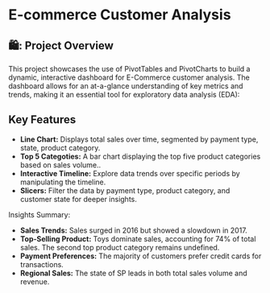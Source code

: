 # E-commerce Customer Analysis

## 🛍️: Project Overview 


This project showcases the use of PivotTables and PivotCharts to build a dynamic, interactive dashboard for E-Commerce customer analysis. The dashboard allows for an at-a-glance understanding of key metrics and trends, making it an essential tool for exploratory data analysis (EDA):

## Key Features

- **Line Chart:** Displays total sales over time, segmented by payment type, state, product category.
- **Top 5 Categoties:** A bar chart displaying the top five product categories based on sales volume..
- **Interactive Timeline:** Explore data trends over specific periods by manipulating the timeline.
- **Slicers:** Filter the data by payment type, product category, and customer state for deeper insights.

Insights Summary:
- **Sales Trends:** Sales surged in 2016 but showed a slowdown in 2017.
- **Top-Selling Product:** Toys dominate sales, accounting for 74% of total sales. The second top product category remains undefined.
- **Payment Preferences:** The majority of customers prefer credit cards for transactions.
- **Regional Sales:** The state of SP leads in both total sales volume and revenue.


